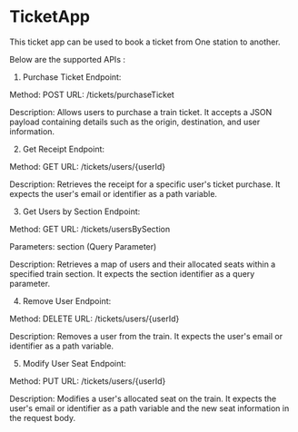 # TicketApp
This ticket app can be used to book a ticket from One station to another.

Below are the supported APIs : 

1. Purchase Ticket Endpoint:

Method: POST
URL: /tickets/purchaseTicket

Description: Allows users to purchase a train ticket. It accepts a JSON payload containing details such as the origin, destination, and user information.


2. Get Receipt Endpoint:

Method: GET
URL: /tickets/users/{userId}

Description: Retrieves the receipt for a specific user's ticket purchase. It expects the user's email or identifier as a path variable.

3. Get Users by Section Endpoint:

Method: GET
URL: /tickets/usersBySection

Parameters: section (Query Parameter)

Description: Retrieves a map of users and their allocated seats within a specified train section. It expects the section identifier as a query parameter.

4. Remove User Endpoint:

Method: DELETE
URL: /tickets/users/{userId}

Description: Removes a user from the train. It expects the user's email or identifier as a path variable.

5. Modify User Seat Endpoint:

Method: PUT
URL: /tickets/users/{userId}

Description: Modifies a user's allocated seat on the train. It expects the user's email or identifier as a path variable and the new seat information in the request body.
